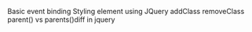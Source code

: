 Basic event binding
Styling element using JQuery
addClass
removeClass
parent() vs parents()diff in jquery